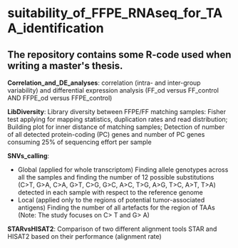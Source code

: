 # suitability_of_FFPE_RNAseq_for_TAA_identification

## The repository contains some R-code used when writing a master's thesis.


  **Correlation_and_DE_analyses**: 
    correlation (intra- and inter-group variability) and 
    differential expression analysis (FF_od versus FF_control AND FFPE_od versus FFPE_control)


  **LibDiversity**:
    Library diversity between FFPE/FF matching samples:
      Fisher test applying for mapping statistics, duplication rates and read distribution;
      Building plot for inner distance of matching samples;
      Detection of number of all detected protein-coding (PC) genes and number of PC genes consuming 25% of sequencing effort per sample


  **SNVs_calling**:
  * Global (applied for whole transcriptom)
      Finding allele genotypes across all the samples and finding the number of 12 possible substitutions 
      (C>T, G>A, C>A, G>T, C>G, G>C, A>C, T>G, A>G, T>C, A>T, T>A) detected in each sample with respect to the reference genome
  * Local (applied only to the regions of potential tumor-associated antigens)
      Finding the number of all artefacts for the region of TAAs (Note: The study focuses on C> T and G> A)
    
  **STARvsHISAT2**:
  Comparison of two different alignment tools STAR and HISAT2 based on their performance (alignment rate)
 
    
 
